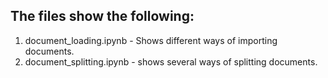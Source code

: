 ## The files show the following:

1. document_loading.ipynb - Shows different ways of importing  documents.
2. document_splitting.ipynb - shows several ways of splitting documents.
